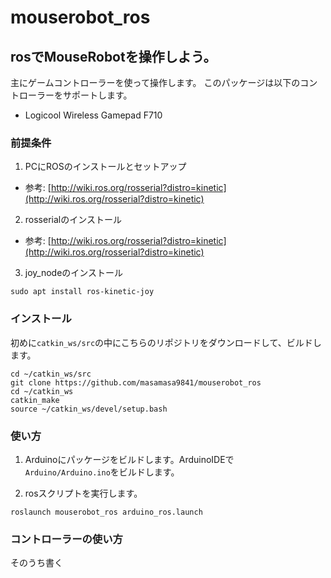 # mouserobot_ros
## rosでMouseRobotを操作しよう。
主にゲームコントローラーを使って操作します。
このパッケージは以下のコントローラーをサポートします。
* Logicool Wireless Gamepad F710

### 前提条件
1. PCにROSのインストールとセットアップ
* 参考: [http://wiki.ros.org/rosserial?distro=kinetic](http://wiki.ros.org/rosserial?distro=kinetic)

2. rosserialのインストール
* 参考: [http://wiki.ros.org/rosserial?distro=kinetic](http://wiki.ros.org/rosserial?distro=kinetic)

3. joy_nodeのインストール
```
sudo apt install ros-kinetic-joy
```

### インストール
初めに`catkin_ws/src`の中にこちらのリポジトリをダウンロードして、ビルドします。
```
cd ~/catkin_ws/src
git clone https://github.com/masamasa9841/mouserobot_ros
cd ~/catkin_ws
catkin_make
source ~/catkin_ws/devel/setup.bash
```

### 使い方
1. Arduinoにパッケージをビルドします。ArduinoIDEで　`Arduino/Arduino.ino`をビルドします。

2. rosスクリプトを実行します。
```
roslaunch mouserobot_ros arduino_ros.launch
```

### コントローラーの使い方
そのうち書く
